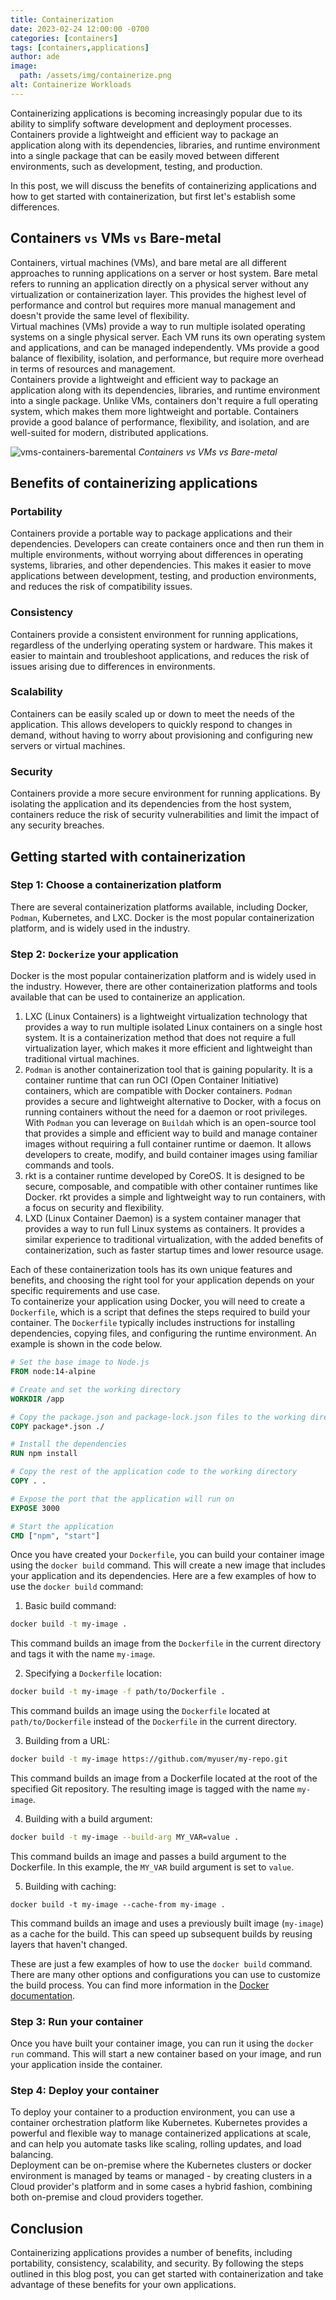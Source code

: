 ```yaml
---
title: Containerization
date: 2023-02-24 12:00:00 -0700
categories: [containers]
tags: [containers,applications]
author: ade
image:
  path: /assets/img/containerize.png
alt: Containerize Workloads
---
```


Containerizing applications is becoming increasingly popular due to its ability to simplify software development and deployment processes. Containers provide a lightweight and efficient way to package an application along with its dependencies, libraries, and runtime environment into a single package that can be easily moved between different environments, such as development, testing, and production.

In this post, we will discuss the benefits of containerizing applications and how to get started with containerization, but first let's establish some differences.

## Containers `vs` VMs `vs` Bare-metal

Containers, virtual machines (VMs), and bare metal are all different approaches to running applications on a server or host system.
Bare metal refers to running an application directly on a physical server without any virtualization or containerization layer. This provides the highest level of performance and control but requires more manual management and doesn't provide the same level of flexibility.<br>
Virtual machines (VMs) provide a way to run multiple isolated operating systems on a single physical server. Each VM runs its own operating system and applications, and can be managed independently. VMs provide a good balance of flexibility, isolation, and performance, but require more overhead in terms of resources and management.<br>
Containers provide a lightweight and efficient way to package an application along with its dependencies, libraries, and runtime environment into a single package. Unlike VMs, containers don't require a full operating system, which makes them more lightweight and portable. Containers provide a good balance of performance, flexibility, and isolation, and are well-suited for modern, distributed applications.<br>

![vms-containers-baremental](../../assets/img/vms-containers-baremental.png)
_Containers vs VMs vs Bare-metal_

## Benefits of containerizing applications

### Portability

Containers provide a portable way to package applications and their dependencies. Developers can create containers once and then run them in multiple environments, without worrying about differences in operating systems, libraries, and other dependencies. This makes it easier to move applications between development, testing, and production environments, and reduces the risk of compatibility issues.

### Consistency

Containers provide a consistent environment for running applications, regardless of the underlying operating system or hardware. This makes it easier to maintain and troubleshoot applications, and reduces the risk of issues arising due to differences in environments.

### Scalability

Containers can be easily scaled up or down to meet the needs of the application. This allows developers to quickly respond to changes in demand, without having to worry about provisioning and configuring new servers or virtual machines.

### Security

Containers provide a more secure environment for running applications. By isolating the application and its dependencies from the host system, containers reduce the risk of security vulnerabilities and limit the impact of any security breaches.

## Getting started with containerization

### Step 1: Choose a containerization platform

There are several containerization platforms available, including Docker, `Podman`, Kubernetes, and LXC. Docker is the most popular containerization platform, and is widely used in the industry.

### Step 2: `Dockerize` your application

Docker is the most popular containerization platform and is widely used in the industry. However, there are other containerization platforms and tools available that can be used to containerize an application.

1. LXC (Linux Containers) is a lightweight virtualization technology that provides a way to run multiple isolated Linux containers on a single host system. It is a containerization method that does not require a full virtualization layer, which makes it more efficient and lightweight than traditional virtual machines.
2. `Podman` is another containerization tool that is gaining popularity. It is a container runtime that can run OCI (Open Container Initiative) containers, which are compatible with Docker containers. `Podman` provides a secure and lightweight alternative to Docker, with a focus on running containers without the need for a daemon or root privileges. With `Podman` you can leverage on `Buildah` which is an open-source tool that provides a simple and efficient way to build and manage container images without requiring a full container runtime or daemon. It allows developers to create, modify, and build container images using familiar commands and tools.
3. rkt is a container runtime developed by CoreOS. It is designed to be secure, composable, and compatible with other container runtimes like Docker. rkt provides a simple and lightweight way to run containers, with a focus on security and flexibility.
4. LXD (Linux Container Daemon) is a system container manager that provides a way to run full Linux systems as containers. It provides a similar experience to traditional virtualization, with the added benefits of containerization, such as faster startup times and lower resource usage.

Each of these containerization tools has its own unique features and benefits, and choosing the right tool for your application depends on your specific requirements and use case.<br>
To containerize your application using Docker, you will need to create a `Dockerfile`, which is a script that defines the steps required to build your container. The `Dockerfile` typically includes instructions for installing dependencies, copying files, and configuring the runtime environment. An example is shown in the code below.

```Dockerfile
# Set the base image to Node.js
FROM node:14-alpine

# Create and set the working directory
WORKDIR /app

# Copy the package.json and package-lock.json files to the working directory
COPY package*.json ./

# Install the dependencies
RUN npm install

# Copy the rest of the application code to the working directory
COPY . .

# Expose the port that the application will run on
EXPOSE 3000

# Start the application
CMD ["npm", "start"]

```

Once you have created your `Dockerfile`, you can build your container image using the `docker build` command. This will create a new image that includes your application and its dependencies.
Here are a few examples of how to use the `docker build` command:

1. Basic build command:

```bash
docker build -t my-image .
```

This command builds an image from the `Dockerfile` in the current directory and tags it with the name `my-image`.

2. Specifying a `Dockerfile` location:

```bash
docker build -t my-image -f path/to/Dockerfile .
```

This command builds an image using the `Dockerfile` located at `path/to/Dockerfile` instead of the `Dockerfile` in the current directory.

3. Building from a URL:

```bash
docker build -t my-image https://github.com/myuser/my-repo.git
```

This command builds an image from a Dockerfile located at the root of the specified Git repository. The resulting image is tagged with the name `my-image`.

4. Building with a build argument:

```bash
docker build -t my-image --build-arg MY_VAR=value .
```

This command builds an image and passes a build argument to the Dockerfile. In this example, the `MY_VAR` build argument is set to `value`.

5. Building with caching:

```
docker build -t my-image --cache-from my-image .
```

This command builds an image and uses a previously built image (`my-image`) as a cache for the build. This can speed up subsequent builds by reusing layers that haven't changed.

These are just a few examples of how to use the `docker build` command. There are many other options and configurations you can use to customize the build process. You can find more information in the [Docker documentation](https://docs.docker.com/reference/).

### Step 3: Run your container

Once you have built your container image, you can run it using the `docker run` command. This will start a new container based on your image, and run your application inside the container.

### Step 4: Deploy your container

To deploy your container to a production environment, you can use a container orchestration platform like Kubernetes. Kubernetes provides a powerful and flexible way to manage containerized applications at scale, and can help you automate tasks like scaling, rolling updates, and load balancing.<br>
Deployment can be on-premise where the Kubernetes clusters or docker environment is managed by teams or managed - by creating clusters in a Cloud provider's platform and in some cases a hybrid fashion, combining both on-premise and cloud providers together.

## Conclusion

Containerizing applications provides a number of benefits, including portability, consistency, scalability, and security. By following the steps outlined in this blog post, you can get started with containerization and take advantage of these benefits for your own applications.
